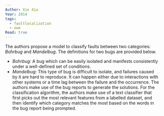 ```yaml
---
Author: Xin Xia
Year: 2014
tags:
  - faultlocalization
  - swe
Read: true
---
```

The authors propose a model to classify faults between two categories: *Bohrbug* and *Mandelbug*. The definitions for two bugs are provided below.
- *Bohrbug*: A bug which can be easily isolated and manifests consistently under a well-defined set of conditions.
- *Mandelbug*: This type of bug is difficult to isolate, and failures caused by it are hard to reproduce. It can happen either due to interactions with other systems or a time lag between the failure and the occurrence.
The authors make use of the bug reports to generate the solutions. For the classification algorithm, the authors make use of a text classifier that first picks out the most relevant features from a labelled dataset, and then identify which category matches the most based on the words in the bug report being prompted.